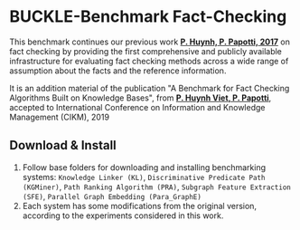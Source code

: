# BUCKLE-Benchmark Fact-Checking
This benchmark continues our previous work **[P. Huynh, P. Papotti, 2017](http://www.eurecom.fr/fr/publication/5468/download/data-publi-5468.pdf)** on fact checking by providing the first comprehensive and publicly available infrastructure for evaluating fact checking methods across a wide range of assumption about the facts and the reference information.

It is an addition material of the publication "A Benchmark for Fact Checking Algorithms Built on Knowledge Bases", from **[P. Huynh Viet, P. Papotti](http://www.eurecom.fr/en/publication/5996/download/data-publi-5996.pdf)**, accepted to International Conference on Information and Knowledge Management (CIKM), 2019

## Download & Install
1. Follow base folders for downloading and installing benchmarking systems: `Knowledge Linker (KL)`, `Discriminative Predicate Path (KGMiner)`, `Path Ranking Algorithm (PRA)`, `Subgraph Feature Extraction (SFE)`, `Parallel Graph Embedding (Para_GraphE)` 
2. Each system has some modifications from the original version, according to the experiments considered in this work.






